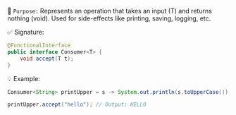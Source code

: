 📌 `Purpose:`
Represents an operation that takes an input (T) and returns nothing (void).
Used for side-effects like printing, saving, logging, etc.

✅ Signature:
```java
@FunctionalInterface
public interface Consumer<T> {
    void accept(T t);
}
```
💡 Example:
```java
Consumer<String> printUpper = s -> System.out.println(s.toUpperCase());

printUpper.accept("hello"); // Output: HELLO

```
